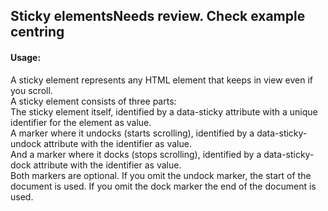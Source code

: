 <h2>Sticky elements<span class="status review">Needs review. Check example centring</span></h2>

#### Usage:

A sticky element represents any HTML element that keeps in view even if you scroll.  
A sticky element consists of three parts:  
The sticky element itself, identified by a data-sticky attribute with a unique identifier for the element as value.  
A marker where it undocks (starts scrolling), identified by a data-sticky-undock attribute with the identifier as value.  
And a marker where it docks (stops scrolling), identified by a data-sticky-dock attribute with the identifier as value.  
Both markers are optional. If you omit the undock marker, the start of the document is used. If you omit the dock marker the end of the document is used.
